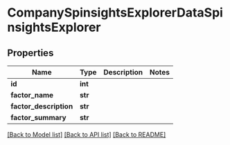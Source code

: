 # CompanySpinsightsExplorerDataSpinsightsExplorer

## Properties
Name | Type | Description | Notes
------------ | ------------- | ------------- | -------------
**id** | **int** |  | 
**factor_name** | **str** |  | 
**factor_description** | **str** |  | 
**factor_summary** | **str** |  | 

[[Back to Model list]](../README.md#documentation-for-models) [[Back to API list]](../README.md#documentation-for-api-endpoints) [[Back to README]](../README.md)


